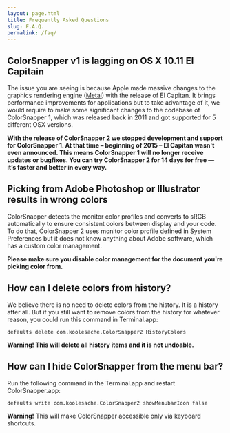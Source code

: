 ```yaml
---
layout: page.html
title: Frequently Asked Questions
slug: F.A.Q.
permalink: /faq/
---
```


## ColorSnapper v1 is lagging on OS X 10.11 El Capitain

The issue you are seeing is because Apple made massive changes to the graphics rendering engine ([Metal](https://developer.apple.com/metal/)) with the release of El Capitan. It brings performance improvements for applications but to take advantage of it, we would require to make some significant changes to the codebase of ColorSnapper 1, which was released back in 2011 and got supported for 5 different OSX versions.

**With the release of ColorSnapper 2 we stopped development and support for ColorSnapper 1. At that time – beginning of 2015 – El Capitan wasn't even announced. This means ColorSnapper 1 will no longer receive updates or bugfixes. You can try ColorSnapper 2 for 14 days for free — it’s faster and better in every way.**

## Picking from Adobe Photoshop or Illustrator results in wrong colors

ColorSnapper detects the monitor color profiles and converts to sRGB automatically to ensure consistent colors between display and your code. To do that, ColorSnapper 2 uses monitor color profile defined in System Preferences but it does not know anything about Adobe software, which has a custom color management.

**Please make sure you disable color management for the document you're picking color from.**

## How can I delete colors from history?

We believe there is no need to delete colors from the history. It is a history after all. But if you still want to remove colors from the history for whatever reason, you could run this command in Terminal.app:

```
defaults delete com.koolesache.ColorSnapper2 HistoryColors
```

**Warning! This will delete all history items and it is not undoable.**

## How can I hide ColorSnapper from the menu bar?

Run the following command in the Terminal.app and restart ColorSnapper.app:

```
defaults write com.koolesache.ColorSnapper2 showMenubarIcon false
```

**Warning!** This will make ColorSnapper accessible only via keyboard shortcuts.

